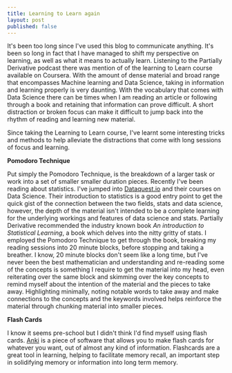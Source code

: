```yaml
---
title: Learning to Learn again
layout: post
published: false
---
```


It's been too long since I've used this blog to communicate anything.
It's been so long in fact that I have managed to shift my perspective on learning,
as well as what it means to actually learn.
Listening to the Partially Derivative podcast there was mention of of the learning
to Learn course available on Coursera.
With the amount of dense material and broad range that encompasses Machine learning
and Data Science, taking in information and learning properly is very daunting.
With the vocabulary that comes with Data Science there can be times when I am reading
an article or following through a book and retaining that information can prove difficult.
A short distraction or broken focus can make it difficult to jump back into the rhythm of reading
and learning new material.

Since taking the Learning to Learn course, I've learnt some interesting tricks and methods to help
alleviate the distractions that come with long sessions of focus and learning.

**Pomodoro Technique**

Put simply the Pomodoro Technique, is the breakdown of a larger task or work into a set of smaller smaller duration pieces. Recently I've been reading about statistics. I've jumped into [Dataquest.io](http://dataquest.io) and their courses on Data Science. Their introduction to statistics is a good entry point to get the quick gist of the connection between the two fields, stats and data science, however, the depth of the material isn't intended to be a complete learning for the underlying workings and features of data science and stats. Partially Derivative recommended the industry known book *An introduction to Statistical Learning*, a book which delves into the nitty gritty of stats. I employed the Pomodoro Technique to get through the book, breaking my reading sessions into 20 minute blocks, before stopping and taking a breather. I know, 20 minute blocks don't seem like a long time, but I've never been the best mathematician and understanding and re-reading some of the concepts is something I require to get the material into my head, even reiterating over the same block and skimming over the key concepts to remind myself about the intention of the material and the pieces to take away. Highlighting minimally, noting notable words to take away and make connections to the concepts and the keywords involved helps reinforce the material through chunking material into smaller pieces.

**Flash Cards**

I know it seems pre-school but I didn't think I'd find myself using flash cards.
[Anki](https://apps.ankiweb.net) is a piece of software that allows you to make flash cards for whatever you want, out of almost any kind of information. Flashcards are a great tool in learning, helping to facilitate memory recall, an important step in solidifying memory or information into long term memory.  
